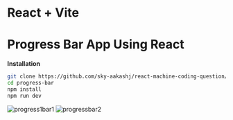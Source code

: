 # React + Vite

# Progress Bar App Using React

**Installation**

```bash
git clone https://github.com/sky-aakashj/react-machine-coding-question/tree/main/progress-bar
cd progress-bar
npm install
npm run dev
```

![progress1bar1](https://github.com/user-attachments/assets/0c53dad3-bf2f-47e1-ab7e-431c02ca79a0)
![progressbar2](https://github.com/user-attachments/assets/3e205345-0086-46ff-8a0a-e86287107298)
